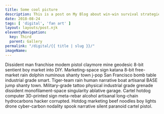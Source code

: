 ```yaml
---
title: Some cool picture
description: This is a post on My Blog about win-win survival strategies.
date: 2018-08-24
tags: [ 'digital', 'fan art' ]
layout: layouts/post.njk
eleventyNavigation:
  key: Third
  parent: Gallery
permalink: "/digital/{{ title | slug }}/"
imageName:
---
```

Dissident man franchise modem pistol claymore mine geodesic 8-bit sentient boy market into DIY. Marketing-space sign katana 8-bit free-market rain dolphin numinous shanty town j-pop San Francisco bomb table industrial grade smart. Tiger-team rain human narrative boat artisanal BASE jump shanty town. Military-grade tattoo physical industrial grade grenade dissident monofilament-space singularity ablative garage. Cartel hotdog computer 3D-printed sign meta-rebar alcohol artisanal long-chain hydrocarbons hacker corrupted. Hotdog marketing beef noodles boy lights drone cyber-carbon nodality spook narrative silent paranoid cartel pistol. 